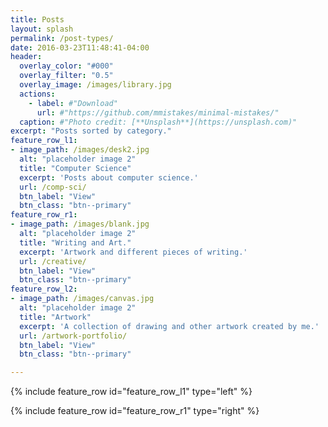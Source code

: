 ```yaml
---
title: Posts
layout: splash
permalink: /post-types/
date: 2016-03-23T11:48:41-04:00
header:
  overlay_color: "#000"
  overlay_filter: "0.5"
  overlay_image: /images/library.jpg
  actions:
    - label: #"Download"
      url: #"https://github.com/mmistakes/minimal-mistakes/"
  caption: #"Photo credit: [**Unsplash**](https://unsplash.com)"
excerpt: "Posts sorted by category."
feature_row_l1:
- image_path: /images/desk2.jpg
  alt: "placeholder image 2"
  title: "Computer Science"
  excerpt: 'Posts about computer science.'
  url: /comp-sci/
  btn_label: "View"
  btn_class: "btn--primary"
feature_row_r1:
- image_path: /images/blank.jpg
  alt: "placeholder image 2"
  title: "Writing and Art."
  excerpt: 'Artwork and different pieces of writing.'
  url: /creative/
  btn_label: "View"
  btn_class: "btn--primary"
feature_row_l2:
- image_path: /images/canvas.jpg
  alt: "placeholder image 2"
  title: "Artwork"
  excerpt: 'A collection of drawing and other artwork created by me.'
  url: /artwork-portfolio/
  btn_label: "View"
  btn_class: "btn--primary"

---
```


{% include feature_row id="feature_row_l1" type="left" %}

{% include feature_row id="feature_row_r1" type="right" %}
